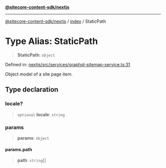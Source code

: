 [**@sitecore-content-sdk/nextjs**](../../README.md)

***

[@sitecore-content-sdk/nextjs](../../README.md) / [index](../README.md) / StaticPath

# Type Alias: StaticPath

> **StaticPath**: `object`

Defined in: [nextjs/src/services/graphql-sitemap-service.ts:31](https://github.com/Sitecore/xmc-jss-dev/blob/f4a8fa660d68db3c8a3a184bf4bb6c838e2b1802/packages/nextjs/src/services/graphql-sitemap-service.ts#L31)

Object model of a site page item.

## Type declaration

### locale?

> `optional` **locale**: `string`

### params

> **params**: `object`

#### params.path

> **path**: `string`[]
